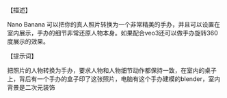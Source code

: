 【描述】

Nano Banana 可以把你的真人照片转换为一个非常精美的手办，并且可以设置在室内展示，手办的细节非常还原人物本身。如果配合veo3还可以做手办旋转360度展示的效果。

【提示词】

把照片的人物转换为手办，要求人物和人物细节动作都保持一致，在室内的桌子上，背后有一个手办的盒子印了这张照片，电脑有这个手办建模的blender，室内背景是二次元装饰